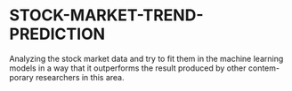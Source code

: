 # STOCK-MARKET-TREND-PREDICTION
 
Analyzing the stock market data and try to fit them in the machine
learning models in a way that it outperforms the result produced by
other contem- porary researchers in this area.
